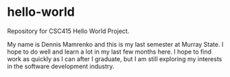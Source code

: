 # hello-world
Repository for CSC415 Hello World Project.

My name is Dennis Mamrenko and this is my last semester at Murray State. I hope to do well and learn a lot in my last few months here. I hope to find work as quickly as I can after I graduate, but I am still exploring my interests in the software development industry.
